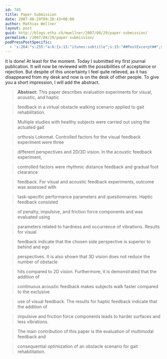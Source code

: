 ```yaml
---
id: 745
title: Paper Submission
date: 2007-08-29T09:20:43+00:00
author: Mathias Wellner
layout: post
guid: http://blogs.ethz.ch/mwellner/2007/08/29/paper-submission/
permalink: /2007/08/29/paper-submission/
podPressPostSpecific:
  - 's:264:"s:255:"a:6:{s:15:"itunes:subtitle";s:15:"##PostExcerpt##";s:14:"itunes:summary";s:15:"##PostExcerpt##";s:15:"itunes:keywords";s:17:"##WordPressCats##";s:13:"itunes:author";s:10:"##Global##";s:15:"itunes:explicit";s:7:"Default";s:12:"itunes:block";s:7:"Default";}";";'
---
```

It is done! At least for the moment. Today I submitted my first journal publication. It will now be reviewed with the possibilities of acceptance or rejection. But despite of this uncertainty I feel quite relieved, as it has disappeared from my desk and now is on the desk of other people. To give you a short impression, I will add the abstract.

> **Abstract:** This paper describes evaluation experiments for visual, acoustic, and haptic
  
> feedback in a virtual obstacle walking scenario applied to gait rehabilitation.
  
> Multiple studies with healthy subjects were carried out using the actuated gait
  
> orthosis Lokomat. Controlled factors for the visual feedback experiment were three
  
> different perspectives and 2D/3D vision. In the acoustic feedback experiment,
  
> controlled factors were rhythmic distance feedback and gradual foot clearance
  
> feedback. For visual and acoustic feedback experiments, outcome was assessed with
  
> task-specific performance parameters and questionnaires. Haptic feedback consisted
  
> of penalty, impulsive, and friction force components and was evaluated using
  
> parameters related to hardness and occurrence of vibrations. Results for visual
  
> feedback indicate that the chosen side perspective is superior to behind and ego
  
> perspectives. It is also shown that 3D vision does not reduce the number of obstacle
  
> hits compared to 2D vision. Furthermore, it is demonstrated that the addition of
  
> continuous acoustic feedback makes subjects walk faster compared to the exclusive
  
> use of visual feedback. The results for haptic feedback indicate that the addition of
  
> impulsive and friction force components leads to harder surfaces and less vibrations.
  
> The main contribution of this paper is the evaluation of multimodal feedback and
  
> consequential optimization of an obstacle scenario for gait rehabilitation.